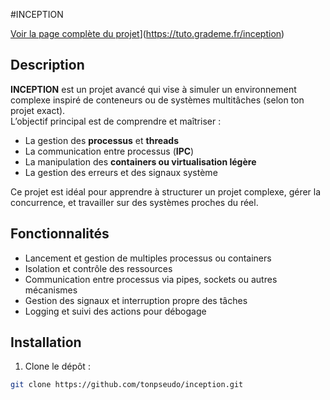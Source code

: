 #INCEPTION

[Voir la page complète du projet](https://tuto.grademe.fr/inception)](https://tuto.grademe.fr/inception)

## Description
**INCEPTION** est un projet avancé qui vise à simuler un environnement complexe inspiré de conteneurs ou de systèmes multitâches (selon ton projet exact).  
L’objectif principal est de comprendre et maîtriser :

- La gestion des **processus** et **threads**  
- La communication entre processus (**IPC**)  
- La manipulation des **containers ou virtualisation légère**  
- La gestion des erreurs et des signaux système  

Ce projet est idéal pour apprendre à structurer un projet complexe, gérer la concurrence, et travailler sur des systèmes proches du réel.

## Fonctionnalités
- Lancement et gestion de multiples processus ou containers  
- Isolation et contrôle des ressources  
- Communication entre processus via pipes, sockets ou autres mécanismes  
- Gestion des signaux et interruption propre des tâches  
- Logging et suivi des actions pour débogage

## Installation

1. Clone le dépôt :  
```bash
git clone https://github.com/tonpseudo/inception.git
